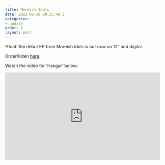 ```yaml
---
title: Moreish Idols
date: 2022-06-10 08:35:49 Z
categories:
- update
order: 2
layout: post
---
```


‘Float’ the debut EP from Moreish Idols is out now on 12” and digital.


Order/listen <a href="https://ffm.to/moreish_float" >here</a>.

Watch the video for ‘Hangar’ below:
 
<style>.embed-container { position: relative; padding-bottom: 56.25%; height: 0; overflow: hidden; max-width: 100%; } .embed-container iframe, .embed-container object, .embed-container embed { position: absolute; top: 0; left: 0; width: 100%; height: 100%; }</style><div class='embed-container'><iframe src='https://www.youtube.com/embed/KqnKgX5mKis' frameborder='0' allowfullscreen></iframe></div>
<p> </p>
